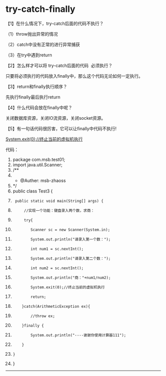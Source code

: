 ﻿
# try-catch-finally

【1】在什么情况下，try-catch后面的代码不执行？ 

（1）throw抛出异常的情况 

（2）catch中没有正常的进行异常捕获 

（3）在try中遇到return 




【2】怎么样才可以将 try-catch后面的代码  必须执行？ 

只要将必须执行的代码放入finally中，那么这个代码无论如何一定执行。 




【3】return和finally执行顺序？ 

先执行finally最后执行return 




【4】什么代码会放在finally中呢？ 

关闭数据库资源，关闭IO流资源，关闭socket资源。 




【5】有一句话代码很厉害，它可以让finally中代码不执行! 

[System.exit(0);//终止当前的虚拟机执行](System.exit(0);//终止当前的虚拟机执行) 







代码： 




1.  package com.msb.test01;
2.  import java.util.Scanner;
3.  /**
4.   * @Auther: msb-zhaoss
5.   */
6.  public class Test3 {
7.      public static void main(String[] args) {
8.          //实现一个功能：键盘录入两个数，求商：
9.          try{
10.             Scanner sc = new Scanner(System.in);
11.             System.out.println("请录入第一个数：");
12.             int num1 = sc.nextInt();
13.             System.out.println("请录入第二个数：");
14.             int num2 = sc.nextInt();
15.             System.out.println("商："+num1/num2);
16.             System.exit(0);//终止当前的虚拟机执行
17.             return;
18.         }catch(ArithmeticException ex){
19.             //throw ex;
20.         }finally {
21.             System.out.println("----谢谢你使用计算器111");
22.         }
23.     }
24. }

 






------------------------------------------------------------

